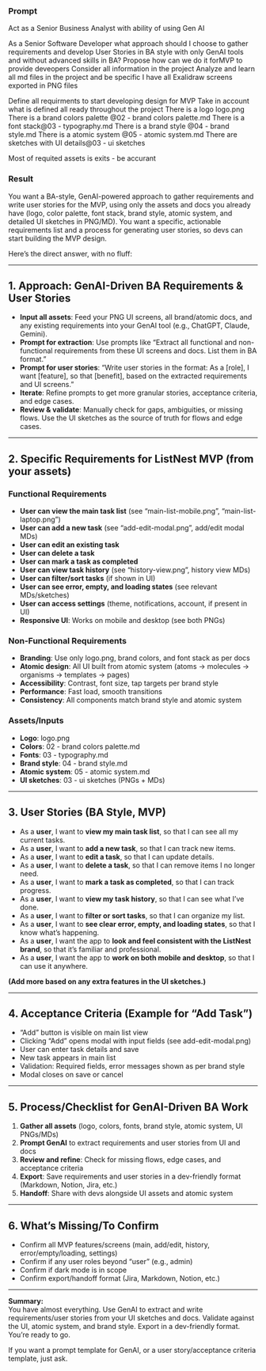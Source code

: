 ### Prompt

Act as a Senior Business Analyst with ability of using Gen AI

As a Senior Software Developer what approach should I choose to gather requirements and develop User Stories in BA style with only GenAI tools and without advanced skills in BA?
Propose how can we do it forMVP to provide deveopers
Consider all information in the project
Analyze and learn all md files in the project and be specific
I have all Exalidraw screens exported in PNG files

Define all requirments to start developing design for MVP
Take in account what is defined all ready throughout the project
There is a logo logo.png  
There is a brand colors palette @02 - brand colors palette.md 
There is a font stack@03 - typography.md 
There is a brand style @04 - brand style.md 
There is a atomic system @05 - atomic system.md 
There are sketches with UI details@03 - ui sketches 

Most of requited assets is exits - be accurant

### Result

You want a BA-style, GenAI-powered approach to gather requirements and write user stories for the MVP, using only the assets and docs you already have (logo, color palette, font stack, brand style, atomic system, and detailed UI sketches in PNG/MD). You want a specific, actionable requirements list and a process for generating user stories, so devs can start building the MVP design.

Here’s the direct answer, with no fluff:

---

## 1. Approach: GenAI-Driven BA Requirements & User Stories

- **Input all assets**: Feed your PNG UI screens, all brand/atomic docs, and any existing requirements into your GenAI tool (e.g., ChatGPT, Claude, Gemini).
- **Prompt for extraction**: Use prompts like “Extract all functional and non-functional requirements from these UI screens and docs. List them in BA format.”
- **Prompt for user stories**: “Write user stories in the format: As a [role], I want [feature], so that [benefit], based on the extracted requirements and UI screens.”
- **Iterate**: Refine prompts to get more granular stories, acceptance criteria, and edge cases.
- **Review & validate**: Manually check for gaps, ambiguities, or missing flows. Use the UI sketches as the source of truth for flows and edge cases.

---

## 2. Specific Requirements for ListNest MVP (from your assets)

### Functional Requirements

- **User can view the main task list** (see “main-list-mobile.png”, “main-list-laptop.png”)
- **User can add a new task** (see “add-edit-modal.png”, add/edit modal MDs)
- **User can edit an existing task**
- **User can delete a task**
- **User can mark a task as completed**
- **User can view task history** (see “history-view.png”, history view MDs)
- **User can filter/sort tasks** (if shown in UI)
- **User can see error, empty, and loading states** (see relevant MDs/sketches)
- **User can access settings** (theme, notifications, account, if present in UI)
- **Responsive UI**: Works on mobile and desktop (see both PNGs)

### Non-Functional Requirements

- **Branding**: Use only logo.png, brand colors, and font stack as per docs
- **Atomic design**: All UI built from atomic system (atoms → molecules → organisms → templates → pages)
- **Accessibility**: Contrast, font size, tap targets per brand style
- **Performance**: Fast load, smooth transitions
- **Consistency**: All components match brand style and atomic system

### Assets/Inputs

- **Logo**: logo.png
- **Colors**: 02 - brand colors palette.md
- **Fonts**: 03 - typography.md
- **Brand style**: 04 - brand style.md
- **Atomic system**: 05 - atomic system.md
- **UI sketches**: 03 - ui sketches (PNGs + MDs)

---

## 3. User Stories (BA Style, MVP)

- As a **user**, I want to **view my main task list**, so that I can see all my current tasks.
- As a **user**, I want to **add a new task**, so that I can track new items.
- As a **user**, I want to **edit a task**, so that I can update details.
- As a **user**, I want to **delete a task**, so that I can remove items I no longer need.
- As a **user**, I want to **mark a task as completed**, so that I can track progress.
- As a **user**, I want to **view my task history**, so that I can see what I’ve done.
- As a **user**, I want to **filter or sort tasks**, so that I can organize my list.
- As a **user**, I want to **see clear error, empty, and loading states**, so that I know what’s happening.
- As a **user**, I want the app to **look and feel consistent with the ListNest brand**, so that it’s familiar and professional.
- As a **user**, I want the app to **work on both mobile and desktop**, so that I can use it anywhere.

**(Add more based on any extra features in the UI sketches.)**

---

## 4. Acceptance Criteria (Example for “Add Task”)

- “Add” button is visible on main list view
- Clicking “Add” opens modal with input fields (see add-edit-modal.png)
- User can enter task details and save
- New task appears in main list
- Validation: Required fields, error messages shown as per brand style
- Modal closes on save or cancel

---

## 5. Process/Checklist for GenAI-Driven BA Work

1. **Gather all assets** (logo, colors, fonts, brand style, atomic system, UI PNGs/MDs)
2. **Prompt GenAI** to extract requirements and user stories from UI and docs
3. **Review and refine**: Check for missing flows, edge cases, and acceptance criteria
4. **Export**: Save requirements and user stories in a dev-friendly format (Markdown, Notion, Jira, etc.)
5. **Handoff**: Share with devs alongside UI assets and atomic system

---

## 6. What’s Missing/To Confirm

- Confirm all MVP features/screens (main, add/edit, history, error/empty/loading, settings)
- Confirm if any user roles beyond “user” (e.g., admin)
- Confirm if dark mode is in scope
- Confirm export/handoff format (Jira, Markdown, Notion, etc.)

---

**Summary:**  
You have almost everything. Use GenAI to extract and write requirements/user stories from your UI sketches and docs. Validate against the UI, atomic system, and brand style. Export in a dev-friendly format. You’re ready to go.

If you want a prompt template for GenAI, or a user story/acceptance criteria template, just ask.
